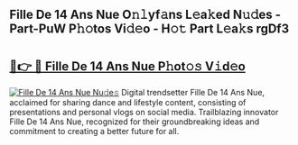 ## Fille De 14 Ans Nue O𝚗𝚕yf𝚊ns L𝚎a𝚔ed N𝚞𝚍es - Part-PuW P𝚑𝚘tos Vi𝚍𝚎o - H𝚘𝚝 Part L𝚎a𝚔s rgDf3

# <h2><a href="http://kfaclc.oniu.top/?m=Fille+De+14+Ans+Nue">🔗👉 🔴 Fille De 14 Ans Nue P𝚑ot𝚘𝚜 V𝚒d𝚎o</a></h2>

[![Fille De 14 Ans Nue Nu𝚍e𝚜](https://i.imgur.com/0qMVB7G.gif)](http://kfaclc.oniu.top/?m=Fille+De+14+Ans+Nue)
Digital trendsetter Fille De 14 Ans Nue, acclaimed for sharing dance and lifestyle content, consisting of presentations and personal vlogs on social media. Trailblazing innovator Fille De 14 Ans Nue, recognized for their groundbreaking ideas and commitment to creating a better future for all.  

